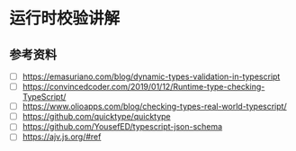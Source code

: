 # 运行时校验讲解

## 参考资料
* [ ] <https://emasuriano.com/blog/dynamic-types-validation-in-typescript>
* [ ] <https://convincedcoder.com/2019/01/12/Runtime-type-checking-TypeScript/>
* [ ] <https://www.olioapps.com/blog/checking-types-real-world-typescript/>
* [ ] https://github.com/quicktype/quicktype
* [ ] https://github.com/YousefED/typescript-json-schema
* [ ] https://ajv.js.org/#ref